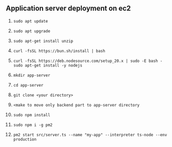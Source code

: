 ## Application server deployment on ec2 
1. `sudo apt update`

2. `sudo apt upgrade`
3. `sudo apt-get install unzip`
3. `curl -fsSL https://bun.sh/install | bash`

4. `curl -fsSL https://deb.nodesource.com/setup_20.x | sudo -E bash -
sudo apt-get install -y nodejs`

5. `mkdir app-server`
6. `cd app-server`
7. `git clone <your directory>`
8. `<make to move only backend part to app-server directory`
9. `sudo npm install`
10. `sudo npm i -g pm2`
11. `pm2 start src/server.ts --name "my-app" --interpreter ts-node --env production`

